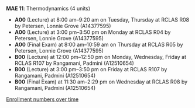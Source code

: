 **MAE 11**: Thermodynamics (4 units)

- **A00** (Lecture) at 8:00 am–9:20 am on Tuesday, Thursday at RCLAS R08 by Petersen, Lonnie Grove (A14377595)
- **A00** (Lecture) at 3:00 pm–3:50 pm on Monday at RCLAS R04 by Petersen, Lonnie Grove (A14377595)
- **A00** (Final Exam) at 8:00 am–10:59 am on Thursday at RCLAS R05 by Petersen, Lonnie Grove (A14377595)
- **B00** (Lecture) at 12:00 pm–12:50 pm on Monday, Wednesday, Friday at RCLAS R107 by Rangamani, Padmini (A12510654)
- **B00** (Lecture) at 3:00 pm–3:50 pm on Friday at RCLAS R107 by Rangamani, Padmini (A12510654)
- **B00** (Final Exam) at 11:30 am–2:29 pm on Wednesday at RCLAS R08 by Rangamani, Padmini (A12510654)

[Enrollment numbers over time](./MAE11.tsv)
